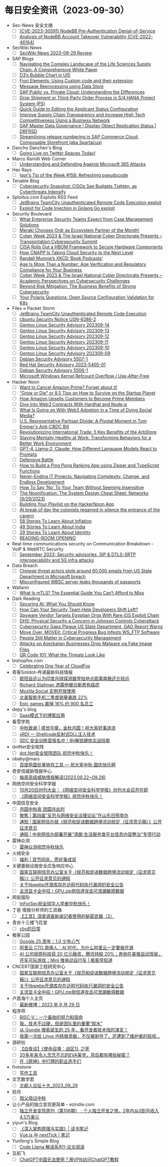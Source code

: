 # 每日安全资讯（2023-09-30）

- Sec-News 安全文摘
  - [ ] [(CVE-2023-30591) NodeBB Pre-Authentication Denial-of-Service](https://govuln.com/news/url/x8kB)
  - [ ] [Analysis of NodeBB Account Takeover Vulnerability (CVE-2022-46164)](https://govuln.com/news/url/dN7y)
- SecWiki News
  - [ ] [SecWiki News 2023-09-29 Review](http://www.sec-wiki.com/?2023-09-29)
- SAP Blogs
  - [ ] [Navigating the Complex Landscape of the Life Sciences Supply Chain: A Comprehensive White Paper](https://blogs.sap.com/2023/09/29/navigating-the-complex-landscape-of-the-life-sciences-supply-chain-a-comprehensive-white-paper/)
  - [ ] [D3’s Bubble Chart in UI5](https://blogs.sap.com/2023/09/29/d3s-bubble-chart-in-ui5/)
  - [ ] [Fiori Elements: Using Custom code and their extension](https://blogs.sap.com/2023/09/29/fiori-elements-using-custom-code-and-their-extension/)
  - [ ] [Message Reprocessing using Data Store](https://blogs.sap.com/2023/09/29/message-reprocessing-using-data-store/)
  - [ ] [SAP Public vs. Private Cloud: Understanding the Differences](https://blogs.sap.com/2023/09/29/sap-public-vs.-private-cloud-understanding-the-differences/)
  - [ ] [Drop Shipment or Third-Party Order Process in S/4 HANA Project System (PS)](https://blogs.sap.com/2023/09/29/drop-shipment-or-third-party-order-process-in-s-4-hana-project-system-ps/)
  - [ ] [Quick Guide to Editing the Applicant Status Configuration](https://blogs.sap.com/2023/09/29/quick-guide-to-editing-the-applicant-status-configuration/)
  - [ ] [Improve Supply Chain Transparency and Increase High Tech Competitiveness Using a Business Network](https://blogs.sap.com/2023/09/29/improve-supply-chain-transparency-and-increase-high-tech-competitiveness-using-a-business-network/)
  - [ ] [SAP Master Data Governance | Display Object Replication Status | DRFRSD](https://blogs.sap.com/2023/09/29/sap-master-data-governance-display-object-replication-status-drfrsd/)
  - [ ] [Streamlining release numbering in SAP Commerce Cloud, Composable Storefront (aka Spartacus)](https://blogs.sap.com/2023/09/29/streamlining-release-numbering-in-sap-commerce-cloud-composable-storefront-aka-spartacus/)
- Dancho Danchev's Blog
  - [ ] [Going Live on Twitter Spaces Today!](https://ddanchev.blogspot.com/2023/09/going-live-on-twitter-spaces-today.html)
- Marco Ramilli Web Corner
  - [ ] [Understanding and Defending Against Microsoft 365 Attacks](https://marcoramilli.com/2023/09/29/understanding-and-defending-against-microsoft-365-attacks/)
- Hex Rays
  - [ ] [Igor’s Tip of the Week #158: Refreshing pseudocode](https://hex-rays.com/blog/igors-tip-of-the-week-158-refreshing-pseudocode/)
- Tenable Blog
  - [ ] [Cybersecurity Snapshot: CISOs See Budgets Tighten, as Cyberthreats Intensify](https://www.tenable.com/blog/cybersecurity-snapshot-cisos-see-budgets-tighten-as-cyberthreats-intensify)
- Sploitus.com Exploits RSS Feed
  - [ ] [JetBrains TeamCity Unauthenticated Remote Code Execution exploit](https://sploitus.com/exploit?id=PACKETSTORM:174860&utm_source=rss&utm_medium=rss)
  - [ ] [Exploit for Code Injection in Golang Go exploit](https://sploitus.com/exploit?id=CA1C7629-A81C-5C8B-9932-1AB1144B043E&utm_source=rss&utm_medium=rss)
- Security Boulevard
  - [ ] [What Enterprise Security Teams Expect from Case Management Solutions](https://securityboulevard.com/2023/09/what-enterprise-security-teams-expect-from-case-management-solutions/)
  - [ ] [Meraki Chooses Ordr as Ecosystem Partner of the Month!](https://securityboulevard.com/2023/09/meraki-chooses-ordr-as-ecosystem-partner-of-the-month/)
  - [ ] [Cyber Week 2023 & The Israel National Cyber Directorate Presents – Transportation Cybersecurity Summit](https://securityboulevard.com/2023/09/cyber-week-2023-the-israel-national-cyber-directorate-presents-transportation-cybersecurity-summit/)
  - [ ] [CISA Rolls Out a HBOM Framework to Secure Hardware Components](https://securityboulevard.com/2023/09/cisa-rolls-out-a-hbom-framework-to-secure-hardware-components/)
  - [ ] [How CNAPP Is Taking Cloud Security to the Next Level](https://securityboulevard.com/2023/09/how-cnapp-is-taking-cloud-security-to-the-next-level/)
  - [ ] [Randall Munroe’s XKCD ‘Book Podcasts’](https://securityboulevard.com/2023/09/randall-munroes-xkcd-book-podcasts/)
  - [ ] [Age Is More Than a Number: Age Verification and Regulatory Compliance for Your Business](https://securityboulevard.com/2023/09/age-is-more-than-a-number-age-verification-and-regulatory-compliance-for-your-business/)
  - [ ] [Cyber Week 2023 & The Israel National Cyber Directorate Presents – Academic Perspectives on Cybersecurity Challenges](https://securityboulevard.com/2023/09/cyber-week-2023-the-israel-national-cyber-directorate-presents-academic-perspectives-on-cybersecurity-challenges/)
  - [ ] [Beyond Risk Mitigation: The Business Benefits of Strong Cybersecurity](https://securityboulevard.com/2023/09/beyond-risk-mitigation-the-business-benefits-of-strong-cybersecurity/)
  - [ ] [Your Polaris Questions: Open Source Configuration Validation for K8s](https://securityboulevard.com/2023/09/your-polaris-questions-open-source-configuration-validation-for-k8s/)
- Files ≈ Packet Storm
  - [ ] [JetBrains TeamCity Unauthenticated Remote Code Execution](https://packetstormsecurity.com/files/174860/jetbrains_teamcity_rce_cve_2023_42793.rb.txt)
  - [ ] [Ubuntu Security Notice USN-6386-2](https://packetstormsecurity.com/files/174859/USN-6386-2.txt)
  - [ ] [Gentoo Linux Security Advisory 202309-14](https://packetstormsecurity.com/files/174858/glsa-202309-14.txt)
  - [ ] [Gentoo Linux Security Advisory 202309-13](https://packetstormsecurity.com/files/174857/glsa-202309-13.txt)
  - [ ] [Gentoo Linux Security Advisory 202309-12](https://packetstormsecurity.com/files/174856/glsa-202309-12.txt)
  - [ ] [Gentoo Linux Security Advisory 202309-11](https://packetstormsecurity.com/files/174855/glsa-202309-11.txt)
  - [ ] [Gentoo Linux Security Advisory 202309-10](https://packetstormsecurity.com/files/174854/glsa-202309-10.txt)
  - [ ] [Gentoo Linux Security Advisory 202309-09](https://packetstormsecurity.com/files/174853/glsa-202309-09.txt)
  - [ ] [Debian Security Advisory 5507-1](https://packetstormsecurity.com/files/174852/dsa-5507-1.txt)
  - [ ] [Red Hat Security Advisory 2023-5405-01](https://packetstormsecurity.com/files/174851/RHSA-2023-5405-01.txt)
  - [ ] [Debian Security Advisory 5506-1](https://packetstormsecurity.com/files/174850/dsa-5506-1.txt)
  - [ ] [Microsoft Windows Kernel Refcount Overflow / Use-After-Free](https://packetstormsecurity.com/files/174849/GS20230929143528.tgz)
- Hacker Noon
  - [ ] [Want to Cancel Amazon Prime? Forget about it!](https://hackernoon.com/want-to-cancel-amazon-prime-forget-about-it?source=rss)
  - [ ] [“Grow or Die” or 8.5 Tips on How to Survive on the Startup Planet](https://hackernoon.com/grow-or-die-or-85-tips-on-how-to-survive-on-the-startup-planet?source=rss)
  - [ ] [How Amazon Upsells Customers to Become Prime Members](https://hackernoon.com/how-amazon-upsells-customers-to-become-prime-members?source=rss)
  - [ ] [Dive Into Web3 Contracts With Hardhat and Node.js](https://hackernoon.com/dive-into-web3-contracts-with-hardhat-and-nodejs?source=rss)
  - [ ] [What Is Going on With Web3 Adoption in a Time of Dying Social Media?](https://hackernoon.com/what-is-going-on-with-web3-adoption-in-a-time-of-dying-social-media?source=rss)
  - [ ] [U.S. Representative Partisan Divide: A Pivotal Moment in Tom Emmer's Anti-CBDC Bill](https://hackernoon.com/us-representative-partisan-divide-a-pivotal-moment-in-tom-emmers-anti-cbdc-bill?source=rss)
  - [ ] [Revolutionizing International Trade: 5 Key Benefits of the ArbStore](https://hackernoon.com/revolutionizing-international-trade-5-key-benefits-of-the-arbstore?source=rss)
  - [ ] [Staying Mentally Healthy at Work: Transforming Behaviors for a Better Work Environment](https://hackernoon.com/staying-mentally-healthy-at-work-transforming-behaviors-for-a-better-work-environment?source=rss)
  - [ ] [GPT-4, Llama-2, Claude: How Different Language Models React to Prompts](https://hackernoon.com/gpt-4-llama-2-claude-how-different-language-models-react-to-prompts?source=rss)
  - [ ] [Defensive Battle](https://hackernoon.com/defensive-battle?source=rss)
  - [ ] [How to Build a Ping Pong Ranking App using Zipper and TypeScript Functions](https://hackernoon.com/how-to-build-a-ping-pong-ranking-app-using-zipper-and-typescript-functions?source=rss)
  - [ ] [Never-Ending IT Projects: Navigating Complexity, Change, and Endless Development](https://hackernoon.com/never-ending-it-projects-navigating-complexity-change-and-endless-development?source=rss)
  - [ ] [How To Say 'No' To Your Team Without Seeming Insensitive](https://hackernoon.com/how-to-say-no-to-your-team-without-seeming-insensitive?source=rss)
  - [ ] [The Noonification: The System Design Cheat Sheet: Networks (9/29/2023)](https://hackernoon.com/9-29-2023-noonification?source=rss)
  - [ ] [Building Your Playlist on the HackerNoon App](https://hackernoon.com/building-your-playlist-on-the-hackernoon-app?source=rss)
  - [ ] [At break of day the colonists regained in silence the entrance of the cavern](https://hackernoon.com/at-break-of-day-the-colonists-regained-in-silence-the-entrance-of-the-cavern?source=rss)
  - [ ] [58 Stories To Learn About Inflation](https://hackernoon.com/58-stories-to-learn-about-inflation?source=rss)
  - [ ] [49 Stories To Learn About India](https://hackernoon.com/49-stories-to-learn-about-india?source=rss)
  - [ ] [29 Stories To Learn About Identity](https://hackernoon.com/29-stories-to-learn-about-identity?source=rss)
  - [ ] [READING-ROOM OPENING](https://hackernoon.com/reading-room-opening?source=rss)
- Real-time communications security on Communication Breakdown - VoIP & WebRTC Security
  - [ ] [September 2023: Security advisories, SIP & DTLS-SRTP interoperability and 5G infra attacks](https://www.rtcsec.com/newsletter/2023-09-rtcsec-news/)
- Data Breach
  - [ ] [Chinese threat actors stole around 60,000 emails from US State Department in Microsoft breach](https://securityaffairs.com/151685/hacking/u-s-state-department-stolen-emails.html)
  - [ ] [Misconfigured WBSC server leaks thousands of passports](https://securityaffairs.com/151666/data-breach/misconfigured-wbsc-server-leaks-thousands-of-passports.html)
- Wallarm
  - [ ] [What Is mTLS? The Essential Guide You Can’t Afford to Miss](https://lab.wallarm.com/what-is-mtls-the-essential-guide-you-cant-afford-to-miss/)
- Dark Reading
  - [ ] [Securing AI: What You Should Know](https://www.darkreading.com/google-cloud-security/securing-ai-what-you-should-know)
  - [ ] [How Can Your Security Team Help Developers Shift Left?](https://www.darkreading.com/edge-ask-the-experts/how-can-your-security-team-help-developers-shift-left)
  - [ ] [Spyware Vendor Targets Egyptian Orgs With Rare iOS Exploit Chain](https://www.darkreading.com/dr-global/spyware-vendor-egyptian-orgs-ios-exploit-chain)
  - [ ] [DHS: Physical Security a Concern in Johnson Controls Cyberattack](https://www.darkreading.com/ics-ot/dhs-physical-security-concern-johnson-controls-cyberattack)
  - [ ] [Cybersecurity Gaps Plague US State Department, GAO Report Warns](https://www.darkreading.com/cloud/cybersecurity-gaps-plague-state-department-gao-report)
  - [ ] [Move Over, MOVEit: Critical Progress Bug Infests WS_FTP Software](https://www.darkreading.com/cloud/moveit-progress-critical-bug-ws_ftp-software)
  - [ ] [People Still Matter in Cybersecurity Management](https://www.darkreading.com/omdia/people-still-matter-in-cybersecurity-management)
  - [ ] [Attacks on Azerbaijan Businesses Drop Malware via Fake Image Files](https://www.darkreading.com/dr-global/targeted-attacks-on-azerbaijan-businesses-drop-malware-via-fake-image-files)
  - [ ] [QR Code 101: What the Threats Look Like](https://www.darkreading.com/edge/qr-code-101-what-threats)
- bishopfox.com
  - [ ] [Celebrating One Year of CloudFox](https://bishopfox.com/blog/celebrating-one-year-of-cloudfox)
- 奇客Solidot–传递最新科技情报
  - [ ] [欧阳自远认为印度月球探测器登陆地点距离南极还比较远](https://www.solidot.org/story?sid=76229)
  - [ ] [Richard Stallman 透露他被诊断患有癌症](https://www.solidot.org/story?sid=76228)
  - [ ] [Mozilla Social 实例开放使用](https://www.solidot.org/story?sid=76227)
  - [ ] [北美智能手机二季度销量暴跌 22%](https://www.solidot.org/story?sid=76226)
  - [ ] [Epic games 裁掉 16% 约 900 名员工](https://www.solidot.org/story?sid=76225)
- depy's blog
  - [ ] [Saas模式下的博客应用](https://rce.ink/index/view/429.go)
- 看雪学苑
  - [ ] [中秋致谢 | 盛世华章，金秋月圆！祝大家好事连连](https://mp.weixin.qq.com/s?__biz=MjM5NTc2MDYxMw==&mid=2458520789&idx=1&sn=a8ac5edfd3b37be0a40989c13b72bb14&chksm=b18d3c5f86fab5497903bd55852c2d597634971ee2aa80713052994b3f567264385973906241&scene=58&subscene=0#rd)
  - [ ] [sRDI — Shellcode反射式DLL注入技术](https://mp.weixin.qq.com/s?__biz=MjM5NTc2MDYxMw==&mid=2458520789&idx=2&sn=b659748cafb83cbe4f2def3f5e303f2a&chksm=b18d3c5f86fab549c96b5fd60236e40bdf4ea3b9a974f2c50736ead02fe45d79ecea8fb258e5&scene=58&subscene=0#rd)
  - [ ] [SDC 安全训练营报名中！8h解锁硬核实战技能](https://mp.weixin.qq.com/s?__biz=MjM5NTc2MDYxMw==&mid=2458520789&idx=3&sn=bb37bc523ab37cf3a2500952ea10649e&chksm=b18d3c5f86fab54927652f22c5400b28d30f272b4fdf9f2cc7e868dfc1dff4180d37a3c8377c&scene=58&subscene=0#rd)
- dotNet安全矩阵
  - [ ] [dot.Net安全矩阵团队,祝您中秋快乐！](https://mp.weixin.qq.com/s?__biz=MzUyOTc3NTQ5MA==&mid=2247488809&idx=1&sn=7741d79d0279c899b18cbb19629d137f&chksm=fa5abbc4cd2d32d21e78e4744019e4194e94af2f58db22b4f0778a27d9b3e68cd4760e1d204c&scene=58&subscene=0#rd)
- obaby@mars
  - [ ] [百度网盘批量转存工具 — 祝大家中秋 国庆快乐啊](https://h4ck.org.cn/2023/09/%e7%99%be%e5%ba%a6%e7%bd%91%e7%9b%98%e6%89%b9%e9%87%8f%e8%bd%ac%e5%ad%98-%e7%a5%9d%e5%a4%a7%e5%ae%b6%e4%b8%ad%e7%a7%8b-%e5%9b%bd%e5%ba%86%e5%bf%ab%e4%b9%90%e5%95%8a/)
- 奇安信威胁情报中心
  - [ ] [每周高级威胁情报解读(2023.09.22~09.28)](https://mp.weixin.qq.com/s?__biz=MzI2MDc2MDA4OA==&mid=2247508243&idx=1&sn=6d8c7b470562939926625c9b5b1b215b&chksm=ea665664dd11df720a373d3aa275cf98d07c57254269779e18c72c1f6fe694b363dbe7d9e1f7&scene=58&subscene=0#rd)
- 网络空间安全科学学报
  - [ ] [10月20日创刊大会｜《网络空间安全科学学报》创刊大会召开在即](https://mp.weixin.qq.com/s?__biz=MzI0NjU2NDMwNQ==&mid=2247495448&idx=1&sn=a1e99d54739d253a4caaf1ae5f6c46f3&chksm=e9bffba6dec872b00dcd77a12fc7eacbde3b110c66ce255fedc8143d4197f66ac2966d92bf93&scene=58&subscene=0#rd)
  - [ ] [《网络空间安全科学学报》祝您中秋快乐！](https://mp.weixin.qq.com/s?__biz=MzI0NjU2NDMwNQ==&mid=2247495448&idx=2&sn=10ac8ddeeb9c11d9c60092c7bdce6fdf&chksm=e9bffba6dec872b0ea32ee759ae551b68b1edf09294e7369d4cb19d8044e7307bfb75abc7ddd&scene=58&subscene=0#rd)
- 中国信息安全
  - [ ] [月圆中秋夜 团圆共此时](https://mp.weixin.qq.com/s?__biz=MzA5MzE5MDAzOA==&mid=2664194194&idx=1&sn=eb954a146beb1e6a4d97bcce47191168&chksm=8b59626bbc2eeb7d8907b86565eb7df21f185f6a0a6235ba62a36e74936049fcd0aa3ac075a1&scene=58&subscene=0#rd)
  - [ ] [聚焦 | 第四届“反恐与网络安全治理论坛”在山东日照举办](https://mp.weixin.qq.com/s?__biz=MzA5MzE5MDAzOA==&mid=2664194194&idx=2&sn=c890965aa51231067da953e268441d3a&chksm=8b59626bbc2eeb7dae64fef896976186754681707efb1aafa1ebd1aef6986dd26d3b1c17c933&scene=58&subscene=0#rd)
  - [ ] [通知 | 国家网信办就《规范和促进数据跨境流动规定（征求意见稿）》公开征求意见](https://mp.weixin.qq.com/s?__biz=MzA5MzE5MDAzOA==&mid=2664194194&idx=3&sn=1f6912142e6ffe764c7530d62f3f4574&chksm=8b59626bbc2eeb7d95fb2231c258f16bb2484e82a13c7011c611ec6ee460f8e521784e296a8b&scene=58&subscene=0#rd)
  - [ ] [通知 | 中央网信办部署开展“清朗·生活服务类平台信息内容整治”专项行动](https://mp.weixin.qq.com/s?__biz=MzA5MzE5MDAzOA==&mid=2664194194&idx=4&sn=6f8369520555766a9bc24e0e65bb7030&chksm=8b59626bbc2eeb7dae447c7d0256956b34f08709e7ff168f86cea58829a9a0e2cc0d7bb36582&scene=58&subscene=0#rd)
- 雷神众测
  - [ ] [雷神众测祝您中秋快乐](https://mp.weixin.qq.com/s?__biz=MzI0NzEwOTM0MA==&mid=2652502435&idx=1&sn=11e450abc163a4d2965c82d69897ea5c&chksm=f2585a10c52fd306684a551290f59a70f383ab3df19a3aac36a7a89d3e6e1af9c470636f7877&scene=58&subscene=0#rd)
- 火绒安全
  - [ ] [福利 | 双节同庆，愿好事成双](https://mp.weixin.qq.com/s?__biz=MzI3NjYzMDM1Mg==&mid=2247515783&idx=1&sn=49ebcd07635361f77e6fa01745c46fad&chksm=eb7060b8dc07e9aec467d89288caf2583c1e9ad3255251eeea8ec74d6a0115977f1d13667cb5&scene=58&subscene=0#rd)
- 关键基础设施安全应急响应中心
  - [ ] [国家互联网信息办公室关于《规范和促进数据跨境流动规定（征求意见稿）》公开征求意见的通知](https://mp.weixin.qq.com/s?__biz=MzkyMzAwMDEyNg==&mid=2247539977&idx=1&sn=f837b1cee25a72a870dfcaaec31d4b8f&chksm=c1e9d158f69e584e2081d3dd84724d8804de9853a8334a8f79b9a422799d6eeaa9c475b57db1&scene=58&subscene=0#rd)
  - [ ] [关于libwebp开源库存在远程代码执行漏洞的安全公告](https://mp.weixin.qq.com/s?__biz=MzkyMzAwMDEyNg==&mid=2247539977&idx=2&sn=b5a3a7e909830b3444c6464ca018d123&chksm=c1e9d158f69e584eefd582373dd5b725cf82ce241a2071085b5329ce2fee8f4fefb5193011f3&scene=58&subscene=0#rd)
  - [ ] [主流显卡全中招！GPU.zip侧信道攻击可泄漏敏感数据](https://mp.weixin.qq.com/s?__biz=MzkyMzAwMDEyNg==&mid=2247539977&idx=3&sn=fc3155f4e855b62f11d39dcf65720cf9&chksm=c1e9d158f69e584e496d59617534fc6f23941aa53a9520512f50beb8bb0b69a1a9f0f0e86312&scene=58&subscene=0#rd)
- 网安国际
  - [ ] [InForSec祝全球华人学者中秋快乐！](https://mp.weixin.qq.com/s?__biz=MzA4ODYzMjU0NQ==&mid=2652314192&idx=1&sn=42d09a0dc7ecee16f7a804134ef879b0&chksm=8bc487debcb30ec8befe4697cf49a12debcf8aa4b4609d78f7c6243fbdb5830274e4a78fa4d8&scene=58&subscene=0#rd)
- 丁爸 情报分析师的工具箱
  - [ ] [【工具】深度调查新闻记者使用的秘密武器（2）](https://mp.weixin.qq.com/s?__biz=MzI2MTE0NTE3Mw==&mid=2651139248&idx=1&sn=dcb67af8bdd1a49f96a2a9a42c9d6500&chksm=f1af5b8ac6d8d29cf5f53049907ee67077a37e3c4daa06f8c701e0dcad7d6c6f657ae400fb47&scene=58&subscene=0#rd)
- 青衣十三楼飞花堂
  - [ ] [cby的日常](https://mp.weixin.qq.com/s?__biz=MzUzMjQyMDE3Ng==&mid=2247486840&idx=1&sn=04640dd562738b2be6e1429f9111219b&chksm=fab2ce47cdc5475198e3b901961d7be5c7f23d2acde1f81417f815a790b8dfbc9bf5787a3056&scene=58&subscene=0#rd)
- 极客公园
  - [ ] [Google 25 周年｜1.0  少年心气](https://mp.weixin.qq.com/s?__biz=MTMwNDMwODQ0MQ==&mid=2653014459&idx=1&sn=716309aa6010c349f87cf027693e67d8&chksm=7e54b40d49233d1b33b5c2ac634532c4a9e44276250c4b1a6db45b43beddea7ceb665721e798&scene=58&subscene=0#rd)
  - [ ] [阿里云 CTO 周靖人：AI 时代，为什么阿里云一定要做开源](https://mp.weixin.qq.com/s?__biz=MTMwNDMwODQ0MQ==&mid=2653014459&idx=2&sn=424977f2a7e5e155af5e266e9fc50797&chksm=7e54b40d49233d1bf2e6efcfeb411a5758c01d32c50a8cd153af32a1fe2298dfe7ff21cfa117&scene=58&subscene=0#rd)
  - [ ] [AI 公司燧原科技获 20 亿元融资，腾讯持股 20%；奔驰在美推自动驾驶，开车可玩游戏；Mini 推电动自行车 | 极客早知道](https://mp.weixin.qq.com/s?__biz=MTMwNDMwODQ0MQ==&mid=2653014427&idx=1&sn=b6589f4c533992581cd54c6dbc56f604&chksm=7e54b42d49233d3b6de9c9c5095217ce987d94929443e945e4fc706ad6f41941f53d796577d0&scene=58&subscene=0#rd)
- CNCERT国家工程研究中心
  - [ ] [国家互联网信息办公室关于《规范和促进数据跨境流动规定（征求意见稿）》公开征求意见的通知](https://mp.weixin.qq.com/s?__biz=MzUzNDYxOTA1NA==&mid=2247540229&idx=1&sn=c1622ff454bd62e4032cc41171fec4ba&chksm=fa93e8c4cde461d290976a1efbde072376d432b81d0079ef13d7018733821134f05f66daee3f&scene=58&subscene=0#rd)
  - [ ] [关于libwebp开源库存在远程代码执行漏洞的安全公告](https://mp.weixin.qq.com/s?__biz=MzUzNDYxOTA1NA==&mid=2247540229&idx=2&sn=99bcc09b259f176b16670adfc85cf478&chksm=fa93e8c4cde461d278b45e36a5f4ad9f74e2f56186e63a022bdcf66fc74f3206b14ab17ab878&scene=58&subscene=0#rd)
  - [ ] [主流显卡全中招！GPU.zip侧信道攻击可泄漏敏感数据](https://mp.weixin.qq.com/s?__biz=MzUzNDYxOTA1NA==&mid=2247540229&idx=3&sn=2138ccec2f2158efe0cf095577dd226f&chksm=fa93e8c4cde461d2f27110a9b0dfd34eff2d6f2e15acc0d25b80800eea8ef31f6ab78afcdad4&scene=58&subscene=0#rd)
- 卢昌海个人主页
  - [ ] [最新微博：2023 年 9 月 29 日](https://www.changhai.org/articles/miscellaneous/blog/202309.php#latest)
- 程序师
  - [ ] [RISC-V：一个备胎的努力和宿命](https://www.techug.com/post/risc-v-the-effort-and-fate-of-a-spare-tire681e9652b55d26fbaa34/)
  - [ ] [我，技术不过硬，但是团队里的重要“胶水”](https://www.techug.com/post/my-skills-are-not-that-hard-but-the-important-glue-in-the-teamc303baaba8ec298c7c22/)
  - [ ] [从 Google 搜索诞生的 25 年，看开发者技术栈的演变！](https://www.techug.com/post/from-the-25-years-since-the-birth-of-google-search-see-the-evolution-of-developer-technolo4fabd1476779c38f1ee1/)
  - [ ] [我第一次给 Linux 内核做贡献，不仅被剥夺了，还遭到了维护者的轻视…](https://www.techug.com/post/my-first-contribution-to-the-linux-kernel-was-not-only-stripped-but-also-looked-down-upon-1fbeaed8d85f9239ca9d/)
- 游研社
  - [ ] [【白夜谈】《使命召唤：战区1》之死](https://www.yystv.cn/p/11213)
  - [ ] [20多年来令人念念不忘的EVA美学，背后都有哪些秘密？](https://www.yystv.cn/p/11212)
  - [ ] [在《原神》中打牌的职业选手们](https://www.yystv.cn/p/11211)
- fivestone
  - [ ] [写作工具](https://blog.fivest.one/archives/6520)
- 文艺数学君
  - [ ] [北邮人论坛十大_2023_09_29](https://mathpretty.com/16316.html)
- 拾月
  - [ ] [陪父母过中秋](https://www.skyue.com/23092923.html)
- 让小产品的独立变现更简单 - ezindie.com
  - [ ] [独立开发变现周刊（第106期） : 个人独立开发之旅，2年内从0到月收入4.5万美元](https://www.ezindie.com/weekly/issue-106)
- yiyun's Blog
  - [ ] [《深入架构原理与实践》| 读书笔记](https://moeci.com/posts/2023/09/%E6%B7%B1%E5%85%A5%E6%9E%B6%E6%9E%84%E5%8E%9F%E7%90%86%E4%B8%8E%E5%AE%9E%E8%B7%B5-note/)
  - [ ] [Vue.js 中 nextTick | 笔记](https://moeci.com/posts/2023/09/vue-nexttick-note/)
- Yunfeng's Simple Blog
  - [ ] [Code Llama 解读系列1-论文阅读](http://vra.github.io/2023/09/29/code-llama-1/)
- 互航飞
  - [ ] [ChatGPT中国无法使用？用VPN访问ChatGPT教程](https://www.huhangfei.com/post/access-chatgpt-in-china-using-vpn/)
